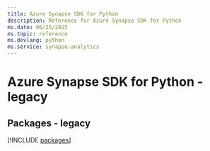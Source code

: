 ```yaml
---
title: Azure Synapse SDK for Python
description: Reference for Azure Synapse SDK for Python
ms.date: 06/25/2025
ms.topic: reference
ms.devlang: python
ms.service: synapse-analytics
---
```

# Azure Synapse SDK for Python - legacy
## Packages - legacy
[!INCLUDE [packages](synapse-index.md)]
